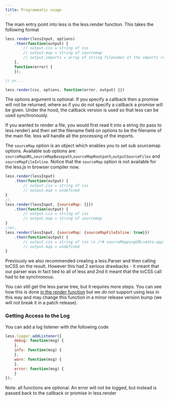 ```yaml
---
title: Programmatic usage
---
```


The main entry point into less is the less.render function. This takes the following format

```js
less.render(lessInput, options)
    .then(function(output) {
        // output.css = string of css
        // output.map = string of sourcemap
        // output.imports = array of string filenames of the imports referenced
    },
    function(error) {
    });

// or...

less.render(css, options, function(error, output) {})
```

The options argument is optional. If you specify a callback then a promise will not be returned, where as if you do not specify a callback a promise will be given.
Under the hood, the callback version is used so that less can be used synchronously.

If you wanted to render a file, you would first read it into a string (to pass to less.render) and then set the filename field on options to be the filename of the main file. less will handle all the processing of the imports.

The `sourceMap` option is an object which enables you to set sub sourcemap options. Available sub options are: `sourceMapURL`,`sourceMapBasepath`,`sourceMapRootpath`,`outputSourceFiles` and `sourceMapFileInline`. Notice that the `sourceMap` option is not available for the less.js in browser compiler now.

```js
less.render(lessInput)
    .then(function(output) {
        // output.css = string of css
        // output.map = undefined
}
//,
less.render(lessInput, {sourceMap: {}})
    .then(function(output) {
        // output.css = string of css
        // output.map = string of sourcemap
}
//or,
less.render(lessInput, {sourceMap: {sourceMapFileInline: true}})
    .then(function(output) {
        // output.css = string of css \n /*# sourceMappingURL=data:application/json;base64,eyJ2ZXJ..= */
        // output.map = undefined
}
```

Previously we also recommended creating a less.Parser and then calling toCSS on the result. However this had 2 serious drawbacks - it meant that our parser was in fact tied to all of less and 2nd it meant that the toCSS call had to be synchronous.

You can still get the less parse tree, but it requires more steps. You can see how this is done [in the render function](https://github.com/less/less.js/blob/master/lib/less/render.js) but we *do not* support using less in this way and may change this function in a minor release version bump (we will not break it in a patch release).

### Getting Access to the Log

You can add a log listener with the following code

```js
less.logger.addListener({
    debug: function(msg) {
    },
    info: function(msg) {
    },
    warn: function(msg) {
    },
    error: function(msg) {
    }
});
```

Note: all functions are optional. An error will not be logged, but instead is passed back to the callback or promise in less.render
